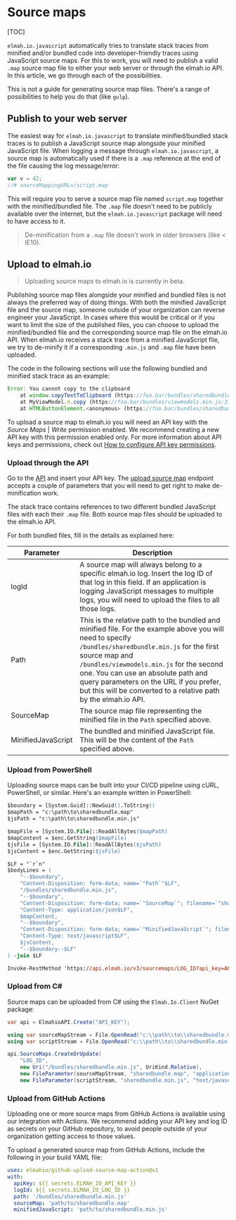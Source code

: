 # Source maps

[TOC]

`elmah.io.javascript` automatically tries to translate stack traces from minified and/or bundled code into developer-friendly traces using JavaScript source maps. For this to work, you will need to publish a valid `.map` source map file to either your web server or through the elmah.io API. In this article, we go through each of the possibilities.

This is not a guide for generating source map files. There's a range of possibilities to help you do that (like `gulp`).

## Publish to your web server

The easiest way for `elmah.io.javascript` to translate minified/bundled stack traces is to publish a JavaScript source map alongside your minified JavaScript file. When logging a message through `elmah.io.javascript`, a source map is automatically used if there is a `.map` reference at the end of the file causing the log message/error:

```javascript
var v = 42;
//# sourceMappingURL=/script.map
```

This will require you to serve a source map file named `script.map` together with the minified/bundled file. The `.map` file doesn't need to be publicly available over the internet, but the `elmah.io.javascript` package will need to have access to it.

> De-minification from a `.map` file doesn't work in older browsers (like < IE10).

## Upload to elmah.io

> Uploading source maps to elmah.io is currently in beta.

Publishing source map files alongside your minified and bundled files is not always the preferred way of doing things. With both the minified JavaScript file and the source map, someone outside of your organization can reverse engineer your JavaScript. In cases where this would be critical or if you want to limit the size of the published files, you can choose to upload the minified/bundled file and the corresponding source map file on the elmah.io API. When elmah.io receives a stack trace from a minified JavaScript file, we try to de-minify it if a corresponding `.min.js` and `.map` file have been uploaded.

The code in the following sections will use the following bundled and minified stack trace as an example:

```javascript
Error: You cannot copy to the clipboard
    at window.copyTextToClipboard (https://foo.bar/bundles/sharedbundle.min.js:69:24978)
    at MyViewModel.n.copy (https://foo.bar/bundles/viewmodels.min.js:37:37385)
    at HTMLButtonElement.<anonymous> (https://foo.bar/bundles/sharedbundle.min.js:55:109467)
```

To upload a source map to elmah.io you will need an API key with the *Source Maps* | *Write* permission enabled. We recommend creating a new API key with this permission enabled only. For more information about API keys and permissions, check out [How to configure API key permissions](https://docs.elmah.io/how-to-configure-api-key-permissions/).

### Upload through the API

Go to the [API](https://api.elmah.io/swagger/index.html) and insert your API key. The [upload source map](https://api.elmah.io/swagger/index.html#/SourceMaps/SourceMaps_CreateOrUpdate) endpoint accepts a couple of parameters that you will need to get right to make de-minification work.

The stack trace contains references to two different bundled JavaScript files with each their `.map` file. Both source map files should be uploaded to the elmah.io API.

For both bundled files, fill in the details as explained here:

| Parameter | Description |
|---|---|
| logId | A source map will always belong to a specific elmah.io log. Insert the log ID of that log in this field. If an application is logging JavaScript messages to multiple logs, you will need to upload the files to all those logs. |
| Path | This is the relative path to the bundled and minified file. For the example above you will need to specify `/bundles/sharedbundle.min.js` for the first source map and `/bundles/viewmodels.min.js` for the second one. You can use an absolute path and query parameters on the URL if you prefer, but this will be converted to a relative path by the elmah.io API. |
| SourceMap | The source map file representing the minified file in the `Path` specified above. |
| MinifiedJavaScript | The bundled and minified JavaScript file. This will be the content of the `Path` specified above. |

### Upload from PowerShell

Uploading source maps can be built into your CI/CD pipeline using cURL, PowerShell, or similar. Here's an example written in PowerShell:

```ps
$boundary = [System.Guid]::NewGuid().ToString()
$mapPath = "c:\path\to\sharedbundle.map"
$jsPath = "c:\path\to\sharedbundle.min.js"

$mapFile = [System.IO.File]::ReadAllBytes($mapPath)
$mapContent = $enc.GetString($mapFile)
$jsFile = [System.IO.File]::ReadAllBytes($jsPath)
$jsContent = $enc.GetString($jsFile)

$LF = "`r`n"
$bodyLines = (
    "--$boundary",
    "Content-Disposition: form-data; name=`"Path`"$LF",
    "/bundles/sharedbundle.min.js",
    "--$boundary",
    "Content-Disposition: form-data; name=`"SourceMap`"; filename=`"sharedbundle.map`"",
	"Content-Type: application/json$LF",
    $mapContent,
    "--$boundary",
    "Content-Disposition: form-data; name=`"MinifiedJavaScript`"; filename=`"sharedbundle.min.js`"",
	"Content-Type: text/javascript$LF",
    $jsContent,
    "--$boundary--$LF"
) -join $LF

Invoke-RestMethod 'https://api.elmah.io/v3/sourcemaps/LOG_ID?api_key=API_KEY' -Method POST -ContentType "multipart/form-data; boundary=`"$boundary`"" -Body $bodyLines
```

### Upload from C\#

Source maps can be uploaded from C# using the `Elmah.Io.Client` NuGet package:

```csharp
var api = ElmahioAPI.Create("API_KEY");

using var sourceMapStream = File.OpenRead("c:\\path\\to\\sharedbundle.map");
using var scriptStream = File.OpenRead("c:\\path\\to\\sharedbundle.min.js");

api.SourceMaps.CreateOrUpdate(
    "LOG_ID",
    new Uri("/bundles/sharedbundle.min.js", UriKind.Relative),
    new FileParameter(sourceMapStream, "sharedbundle.map", "application/json"),
    new FileParameter(scriptStream, "sharedbundle.min.js", "text/javascript"));
```

### Upload from GitHub Actions

Uploading one or more source maps from GitHub Actions is available using our integration with Actions. We recommend adding your API key and log ID as secrets on your GitHub repository, to avoid people outside of your organization getting access to those values.

To upload a generated source map from GitHub Actions, include the following in your build YAML file:

```yml
uses: elmahio/github-upload-source-map-action@v1
with:
  apiKey: ${{ secrets.ELMAH_IO_API_KEY }}
  logId: ${{ secrets.ELMAH_IO_LOG_ID }}
  path: '/bundles/sharedbundle.min.js'
  sourceMap: 'path/to/sharedbundle.map'
  minifiedJavaScript: 'path/to/sharedbundle.min.js'
```